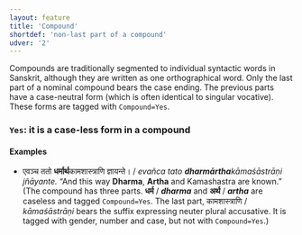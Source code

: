 ```yaml
---
layout: feature
title: 'Compound'
shortdef: 'non-last part of a compound'
udver: '2'
---
```


Compounds are traditionally segmented to individual syntactic words in
Sanskrit, although they are written as one orthographical word. Only the last
part of a nominal compound bears the case ending. The previous parts have
a case-neutral form (which is often identical to singular vocative).
These forms are tagged with `Compound=Yes`.

### <a name="Yes">`Yes`</a>: it is a case-less form in a compound

#### Examples

* एवञ्च ततो <b>धर्मार्थ</b>कामशास्त्राणि ज्ञायन्ते। / _evañca tato <b>dharmārtha</b>kāmaśāstrāṇi jñāyante._ “And this way <b>Dharma</b>, <b>Artha</b> and Kamashastra are known.” (The compound has three parts. <b>धर्म</b> / _<b>dharma</b>_ and <b>अर्थ</b> / _<b>artha</b>_ are caseless and tagged `Compound=Yes`. The last part, कामशास्त्राणि / _kāmaśāstrāṇi_ bears the suffix expressing neuter plural accusative. It is tagged with gender, number and case, but not with `Compound=Yes`.)

<!-- Interlanguage links updated Ne 5. května 2024, 18:19:50 CEST -->
